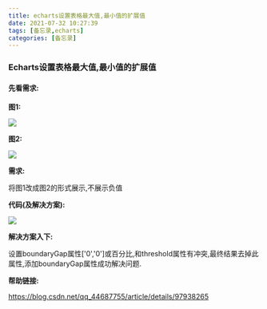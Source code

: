```yaml
---
title: echarts设置表格最大值,最小值的扩展值
date: 2021-07-32 10:27:39
tags: [备忘录,echarts]
categories: [备忘录]
---
```


### Echarts设置表格最大值,最小值的扩展值

#### **先看需求:**

**图1:**

![](/img/echarts2.png)

**图2:**

![](/img/echarts1.png)

**需求:**

将图1改成图2的形式展示,不展示负值

**代码(及解决方案):**

![](/img/echarts3.png)

**解决方案入下:**

设置boundaryGap属性['0','0']或百分比,和threshold属性有冲突,最终结果去掉此属性,添加boundaryGap属性成功解决问题.

**帮助链接:**

https://blog.csdn.net/qq_44687755/article/details/97938265